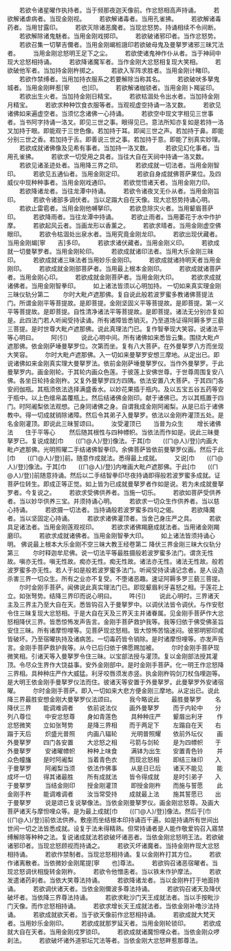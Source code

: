 <!-- { "loadSidebar": true } -->
　　若欲令诸星曜作执持者。当于频那夜迦天像前。作忿怒相高声持诵。
　　若欲解诸虐病者。当现金刚视。
　　若欲解诸毒者。当用孔雀拂。
　　若欲解诸毒药者。当用甘露印。
　　若欲灭除诸恶魔者。当现忿怒势。持诵相续不令间断。
　　若欲解除诸鬼魅者。当用金刚戏掷印。
　　若欲破诸邪印者。当作忿怒势。
　　若欲召集一切拏吉儞者。当用金刚朅桩誐印若欲破母鬼及曼拏罗诸邪三昧咒法者。
　　当用金刚忿怒明王足下之尘。
　　若欲使诸鬼神作仆从者。当于神祠中现大忿怒相持诵。
　　若欲降诸魔军者。当作金刚大忿怒相复现大笑相。
　　若欲破他军者。当加持金刚杵掷之。
　　若欲入军阵求胜者。当用金刚计睹印。
　　若欲作禁缚者。当用加持衣服系之若要解除当称其名。
　　若欲破吠多拏鬼城者。当用金刚畔惹[寧　　也]印。
　　若欲解诸枷锁者。当用金刚卜羯娑印。
　　若欲出生火者。当加持金刚日精宝。
　　若欲枯涸处令出水者。当加持金刚月精宝。
　　若欲求种种饮食衣服等者。当观视虚空持诵一洛叉数。
　　若欲见诸佛如来遍虚空者。当须忆念诸佛一心持诵。
　　若欲空中现文字相见三世事者。当书阿字持诵一洛叉。即见三世之事。眼得见已。意法所知亦复如是若持一洛叉加持于眼。即能观于三世色像。若加持于耳。即闻三世之声。若加持于鼻。即能分别三世之香。若加持于舌。即善说三世之事。若加持于意。即能了别真实妙理。
　　若欲成就诸佛像及见希有事者。当加持一洛叉数。
　　若欲见幻化事者。当用孔雀拂。
　　若欲求一切受用之具者。当往大自在天祠中持诵一洛叉数。
　　若欲见诸圣迹处者。当用降三界之印。
　　若欲成就一切法者。当用金刚智印。
　　若欲见五通仙者。当用金刚定印。
　　若欲自身成就佛菩萨果位。及四威仪中现种种事者。当用金刚戏通印。
　　若欲觉悟诸天者。当用金刚力印。
　　若欲降诸龙者。当往龙潭中持诵。
　　若欲令诸夜叉无仆从者。当用金刚旨印。
　　若欲令诸部多调伏者。当以足蹋大自在天像。现大忿怒势持诵心明。
　　若欲止雷雹者。当用金刚他嚩拏印。
　　若欲息除灾火者。当用颦眉菩萨印。
　　若欲降雨者。当往龙潭中持诵。
　　若欲止雨者。当用萎花于水中作护摩。
　　若欲起风云者。当画龙形以香薰之。
　　若欲求晴者。当用金刚虚空佛眼印。
　　若欲令枯涸处出泉水者。当用究竟金刚龙印。
　　若欲出现伏藏者。当用金刚朅[寧　　吉]多印。
　　若欲求诸伏藏者。当用金刚义印。
　　若欲成就一切曼拏罗者。当用金刚轮印。
　　若欲成就诸印法者。当用大乐金刚三昧印。
　　若欲成就诸三昧法者当用妙乐金刚印。
　　若欲成就诸持明天者当用金刚印。
　　若欲成就金刚部菩萨者。当用最上根本金刚印。
　　若欲成就诸菩萨者。当用金刚心印。
　　若欲成就金刚菩萨者。当用金刚大印。
　　若欲求成就诸佛者。当用金刚智拳印。
　　如上诸法皆须以心明加持。
一切如来真实理金刚三昧仪轨分第二
　　尔时大毗卢遮那佛。复自说此般若波罗蜜多教诸佛菩提法门。所谓金刚平等菩提故。是即菩提。金刚坚固义平等菩提故。是即菩提。第一义平等菩提故。是即菩提。自性清净诸法平等菩提故。是即菩提。诸法无分别亦复如是。此四法门若人听闻受持读诵。所有诸障皆悉销灭。乃至道场证得阿耨多罗三藐三菩提。是时世尊大毗卢遮那佛。说此真理法门已。复作智拳现大笑容。说诸法平等心明曰。
　　阿(引)
　　说此心明中间。所有诸佛如来悉皆云集。围绕大毗卢遮那佛。依金刚萨埵曼拏罗位。次第而坐。复有八大菩萨。在外曼拏罗八方而坐现大笑容。
　　尔时大毗卢遮那佛。入一切如来曼拏罗安想三摩地。从定出已。即说诸佛如来金刚真实理大曼拏罗法。依前金刚萨埵曼拏罗仪。当作外曼拏罗。于此曼拏罗内。画金刚轮。于其轮内画众色莲。于彼莲上安佛世尊。于世尊周围复安八佛。各坐日轮持金刚杵。又复外曼拏罗四方四隅。依法安置八大菩萨。于其四门各安阏伽瓶。其瓶须依法选择满盛香水。以妙花果插于瓶内。及以五宝五谷五药等安于瓶中。以上色缯帛盖覆瓶上。然后结诸佛金刚印。献于诸佛已。方以其瓶置于四门。时阿阇梨依法观想。己身同诸佛之身。自谓我成金刚阿阇梨。从是已后于诸佛教中。得一切成就销除诸障。然后令其弟子入曼拏罗。依法以金刚杵灌顶五处。是名金刚灌顶。即说此三昧誓颂曰。
　　汝受灌顶已　　当普为众生
　　增长诸佛法　　住于平等心
　　然后随其根性与四种幖帜。当依法而作如是。说此三昧曼拏罗已。复说成就[巾　　((ㄇ@人)/登)]像法。于其[巾　　((ㄇ@人)/登)]内画大毗卢遮那佛。光明照曜二手结诸佛智拳印。余佛菩萨皆依前曼拏罗仪画。然后于此[巾　　((ㄇ@人)/登)]前。随意作成就法。悉得最上成就。
　　又说[巾　　((ㄇ@人)/登)]像法。于其[巾　　((ㄇ@人)/登)]内唯画大毗卢遮那佛。于此[巾　　((ㄇ@人)/登)]前随意持诵。然后以二手结智拳印尽夜持诵即得般若波罗蜜多成就。证菩萨位转生。即成正等正觉。如上皆为已成就曼拏罗者作如是说。若为未成就曼拏罗者。今复说之。
　　若欲求受佛供养者。当施一切乐。
　　若欲如菩萨受供养者。当以妙华供养三宝。并须持诵心明。
　　若欲求一切众生作供养者。当以慈心持诵。
　　若欲摄一切法者。当持诵般若波罗蜜多四句之偈。
　　若欲降魔者。当以坚固定心持诵。
　　若欲求诸佛灌顶者。当舍己身庄严之具。
　　若欲具足诸法者。当用金刚莲观视印。
　　若欲求诸佛羯磨成就法者。当用诸金刚羯磨印。
　　若欲求成就诸佛者。当用金刚智拳大印。
　　如上诸法皆须持诵心明。
佛说最上根本大乐金刚不空三昧大教王经卷第二
降伏三界金刚三昧大仪轨分第三
　　尔时释迦牟尼佛。说一切法平等最胜摄般若波罗蜜多法门。谓贪无性故。嗔亦无性。嗔无性故。痴亦无性。痴无性故。诸法亦无性。诸法无性故。般若波罗蜜多亦无性。若人于如是般若波罗蜜多法门。听闻受持读诵记念者。是人设造杀害三界一切众生。所有之业亦不复受。不堕诸恶趣。速证阿耨多罗三藐三菩提。
　　尔时金刚手菩萨。闻佛说此真实理法门已。即现颦眉利牙喜怒之相。于莲花上立。如张弩势。结降三界印而说心明曰。
　　吽(引)
　　说此心明时。三界诸天主及三界主乃至大自在天。悉皆钩召入于曼拏罗中。以调伏法皆令调伏。与作安慰令住三昧复现大忿怒相。于是大自在天及三界天主并诸眷属。见金刚手菩萨作大忿怒相降伏三界。皆悉惊怖发声告言。金刚手菩萨救护我等。我等归依于佛受佛圣旨安住三昧。所有诸摩怛哩等。见菩萨现忿怒相。皆大惊怖苦恼迷闷。彼邪明邪印咸皆破坏。乃至宿曜执持及诸病苦。一切毒药皆令销除。是时诸摩怛哩等。亦发声告言。金刚手菩萨救护我等。从今已后归依于佛愿赐加被。
　　尔时金刚手菩萨现微笑相。引诸天等入曼拏罗令住三昧。以宝部法授与灌顶。复以金刚部法授其灌顶。令尽众生界作大饶益事。安外金刚部中。是时金刚手菩萨。化一明王作忿怒降三界相。具种种庄严作大威猛。利牙咬唇须发赤竖。执金刚杵钩剑刀杖刍哩迦等。是大明王依金刚手曼拏罗仪法而住。彼诸天等安置于外曼拏罗。此曼拏罗外安诸宿曜。
　　尔时金刚手菩萨。即入一切如来大悲方便金刚三摩地。从定出已。说此降三界最胜安想金刚大曼拏罗仪法颂曰。
　　我今略说此　　最胜曼拏罗
　　名降伏三界　　能调难调者
　　依前说法仪　　画外曼拏罗
　　而于内轮中　　分列八尊位
　　中安忿怒尊　　身如青莲色
　　具种种庄严　　颦眉出利牙
　　作忿怒微笑　　立如张弩势
　　是降三界相　　而于两足下
　　左蹋自在天　　右蹋于天后
　　炽盛光普照　　内画八辐轮
　　光明普照耀　　依前外坛仪
　　画外曼拏罗　　四门各安置
　　大忿怒之相　　弓箭与剑轮
　　是为四幖帜　　于外曼拏罗
　　安诸曜幖帜　　种种上味食
　　满钵为出生　　安置青色铃
　　并众色幢旛　　是时阿阇梨
　　当着青色衣　　而现忿怒相
　　即结三昧印　　入于曼拏罗
　　阿阇梨当须　　依法作佛事
　　从是日已后　　诸天不能见
　　能成坏一切　　得其诸最胜
　　所有成就法　　皆令得成就
　　是时引弟子　　入于曼拏罗
　　当结金刚印　　授金刚灌顶
　　即授金刚杵　　而施与誓愿
　　此金刚手杵　　能调难调者
　　汝当常受持　　成就最上法
　　施其誓愿已　　出于曼拏罗
　　说是颂已复说拏像法。当依金刚曼拏罗仪。画金刚忿怒尊。及画大菩萨诸天与摩怛哩众等。是为最上成就[巾　　((ㄇ@人)/登)]像法。然后于[巾　　((ㄇ@人)/登)]前依法供养。敷座而坐结根本印持诵百千遍。如是持诵所有世间出世间一切之法皆悉成就。设复于法未得精熟。但常持诵者是人能作敬爱钩召入寤禁缚解除等种种之法。复说诸成就法若欲破坏诸恶者。当依金刚忿怒明王法。若欲破诸邪印者。当现忿怒顾视而持诵之。
　　若欲灭坏诸魔者。当持金刚杵现大忿怒相持诵。
　　若欲作禁制者。当现忿怒相持诵。复以金刚杵打其方位。
　　若欲作诸离散者。当依微妙金刚尾提[寧　　也]尊法。
　　若欲钩召诸恶宿曜者。当现忿怒调伏相旋转金刚杵。
　　若欲令他憎恚者。当以铁末作护摩法。
　　若欲发遣诸药刹者。当依大笑尊法持诵。
　　若欲降诸龙者。当以金刚杵打于地面持诵。
　　若欲调伏诸天者。当依金刚儞波多尊法持诵。
　　若欲钩召诸天及降伏破坏者。当依降三界尊法持诵。
　　若欲求毗沙门天王成就法者。当以手按毗沙门天像。而作忿怒相持诵。
　　若欲求增长天王成就法者。当依金刚补噜沙法持诵。
　　若欲成就欲天者。当于欲天像前作忿怒相持诵。
　　若欲成就大梵天者。当用妙乐金刚印。
　　若欲成就那罗延天者。当用金刚轮锁印。
　　若欲成就大自在天者。当用金刚戍罗锁印。
　　若欲成就诸魔怛哩众者。当依金刚众啰刹法。
　　若欲破坏诸外道邪坛咒法等者。当依金刚大忿怒畔惹那尊法。
